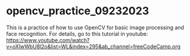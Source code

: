 # opencv_practice_09232023
This is a practice of how to use OpenCV for basic image processing and face recognition.
For details, go to this tutorial in youtube: https://www.youtube.com/watch?v=oXlwWbU8l2o&list=WL&index=295&ab_channel=freeCodeCamp.org

